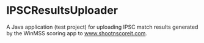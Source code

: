 # IPSCResultsUploader
A Java application (test project) for uploading IPSC match results generated by the WinMSS scoring app to www.shootnscoreit.com.
